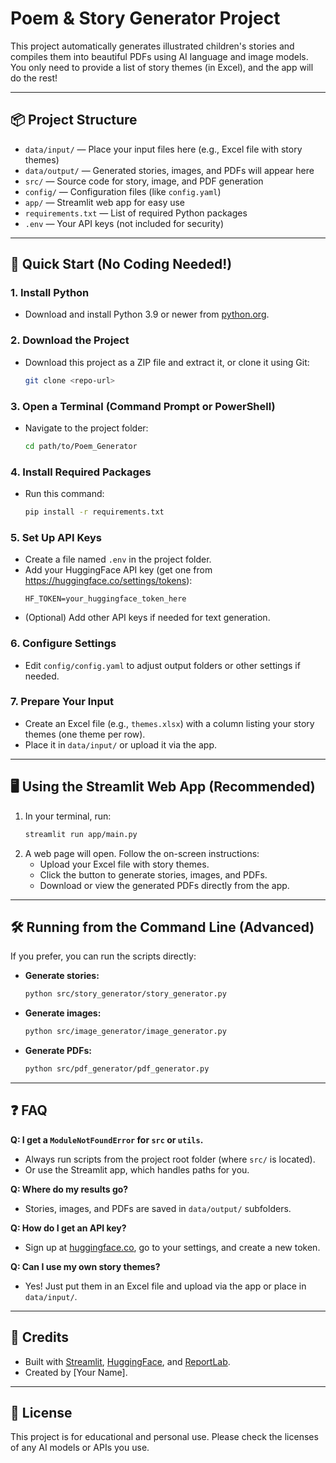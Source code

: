 # Poem & Story Generator Project

This project automatically generates illustrated children's stories and compiles them into beautiful PDFs using AI language and image models. You only need to provide a list of story themes (in Excel), and the app will do the rest!

---

## 📦 Project Structure

- `data/input/` — Place your input files here (e.g., Excel file with story themes)
- `data/output/` — Generated stories, images, and PDFs will appear here
- `src/` — Source code for story, image, and PDF generation
- `config/` — Configuration files (like `config.yaml`)
- `app/` — Streamlit web app for easy use
- `requirements.txt` — List of required Python packages
- `.env` — Your API keys (not included for security)

---

## 🚀 Quick Start (No Coding Needed!)

### 1. Install Python
- Download and install Python 3.9 or newer from [python.org](https://www.python.org/downloads/).

### 2. Download the Project
- Download this project as a ZIP file and extract it, or clone it using Git:
  ```bash
  git clone <repo-url>
  ```

### 3. Open a Terminal (Command Prompt or PowerShell)
- Navigate to the project folder:
  ```bash
  cd path/to/Poem_Generator
  ```

### 4. Install Required Packages
- Run this command:
  ```bash
  pip install -r requirements.txt
  ```

### 5. Set Up API Keys
- Create a file named `.env` in the project folder.
- Add your HuggingFace API key (get one from https://huggingface.co/settings/tokens):
  ```env
  HF_TOKEN=your_huggingface_token_here
  ```
- (Optional) Add other API keys if needed for text generation.

### 6. Configure Settings
- Edit `config/config.yaml` to adjust output folders or other settings if needed.

### 7. Prepare Your Input
- Create an Excel file (e.g., `themes.xlsx`) with a column listing your story themes (one theme per row).
- Place it in `data/input/` or upload it via the app.

---

## 🖥️ Using the Streamlit Web App (Recommended)

1. In your terminal, run:
   ```bash
   streamlit run app/main.py
   ```
2. A web page will open. Follow the on-screen instructions:
   - Upload your Excel file with story themes.
   - Click the button to generate stories, images, and PDFs.
   - Download or view the generated PDFs directly from the app.

---

## 🛠️ Running from the Command Line (Advanced)

If you prefer, you can run the scripts directly:

- **Generate stories:**
  ```bash
  python src/story_generator/story_generator.py
  ```
- **Generate images:**
  ```bash
  python src/image_generator/image_generator.py
  ```
- **Generate PDFs:**
  ```bash
  python src/pdf_generator/pdf_generator.py
  ```

---

## ❓ FAQ

**Q: I get a `ModuleNotFoundError` for `src` or `utils`.**
- Always run scripts from the project root folder (where `src/` is located).
- Or use the Streamlit app, which handles paths for you.

**Q: Where do my results go?**
- Stories, images, and PDFs are saved in `data/output/` subfolders.

**Q: How do I get an API key?**
- Sign up at [huggingface.co](https://huggingface.co/), go to your settings, and create a new token.

**Q: Can I use my own story themes?**
- Yes! Just put them in an Excel file and upload via the app or place in `data/input/`.

---

## 🤗 Credits
- Built with [Streamlit](https://streamlit.io/), [HuggingFace](https://huggingface.co/), and [ReportLab](https://www.reportlab.com/).
- Created by [Your Name].

---

## 📝 License
This project is for educational and personal use. Please check the licenses of any AI models or APIs you use.
